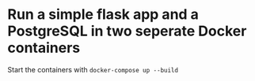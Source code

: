 # Run a simple flask app and a PostgreSQL in two seperate Docker containers


Start the containers with `docker-compose up --build`

